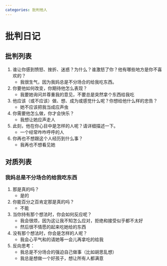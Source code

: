```yaml
---
categories: 批判他人
---
```


# 批判日记

## 批判列表

1. 谁让你感到愤怒、挫折、迷惑？为什么？谁激怒了你？他有哪些地方是你不喜欢的？
    - 我很生气，因为我妈总是不分场合的给我吃东西。
2. 你要他如何改变，你期待他怎么表现？
    - 我要她询问并尊重我的意见，不要总是突然拿个东西给我吃
3. 他应该（或不应该）做、想、成为或感觉什么呢？你想给他什么样的忠告？
    - 她不应该把我当成应声虫
4. 你需要他怎么做，你才会快乐？
    - 我想让她应声走人
5. 此刻，他在你心目中是怎样的人呢？请详细描述一下。
    - 一个经常咋咋呼呼的人
6. 你再也不想跟这个人经历到什么事？
    - 我再也不想看见她

## 对质列表

### 我妈总是不分场合的给我吃东西

1. 那是真的吗？
    - 是的
2. 你能百分之百肯定那是真的吗？
    - 不能
3. 当你持有那个想法时，你会如何反应呢？
    - 我会很烦，因为这让我不知怎么应对，拒绝和接受似乎都不太好
    - 然后很不情愿的起来吃她给的东西
4. 没有那个想法时，你会是怎样的人呢？
    - 我会心平气和的请她等一会儿再拿吃的给我
5. 反向思考：
    - 我总是不分场合的强迫自己做事（比如胡思乱想）
    - 我总是想做一个好孩子，想让所有人都满意
